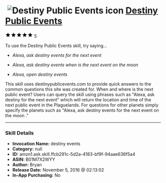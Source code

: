 # &nbsp;<img src="skill_icon" alt="Destiny Public Events icon" width="36"> [Destiny Public Events](http://alexa.amazon.com/#skills/amzn1.ask.skill.ffcb291c-5d2a-4183-bf9f-94aae636f5a4)
![5 stars](../../images/ic_star_black_18dp_1x.png)![5 stars](../../images/ic_star_black_18dp_1x.png)![5 stars](../../images/ic_star_black_18dp_1x.png)![5 stars](../../images/ic_star_black_18dp_1x.png)![5 stars](../../images/ic_star_black_18dp_1x.png) 5

To use the Destiny Public Events skill, try saying...

* *Alexa, ask destiny events for the next event*

* *Alexa, ask destiny events when is the next event on the moon*

* *Alexa, open destiny events*

This skill uses destinypublicevents.com to provide quick answers to the common questions this site was created for.  When and where is the next public event?  Users can query the skill using phrases such as "Alexa, ask destiny for the next event" which will return the location and time of the next public event in the Plaguelands.  For questions for other planets simply specify the planets such as "Alexa, ask destiny events for the next event on the moon ."

***

### Skill Details

* **Invocation Name:** destiny events
* **Category:** null
* **ID:** amzn1.ask.skill.ffcb291c-5d2a-4183-bf9f-94aae636f5a4
* **ASIN:** B01M7X2WYY
* **Author:** Bryan
* **Release Date:** November 5, 2016 @ 02:13:02
* **In-App Purchasing:** No
